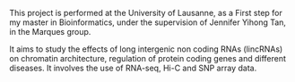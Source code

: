 This project is performed at the University of Lausanne, as a First step for my master in Bioinformatics, under the supervision of Jennifer Yihong Tan, in the Marques group.

It aims to study the effects of long intergenic non coding RNAs (lincRNAs) on chromatin architecture,
regulation of protein coding genes and different diseases.
It involves the use of RNA-seq, Hi-C and SNP array data.

